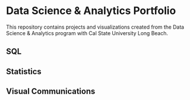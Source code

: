 # Data Science & Analytics Portfolio
This repository contains projects and visualizations created from the Data Science & Analytics program with Cal State University Long Beach.

## SQL

## Statistics

## Visual Communications
